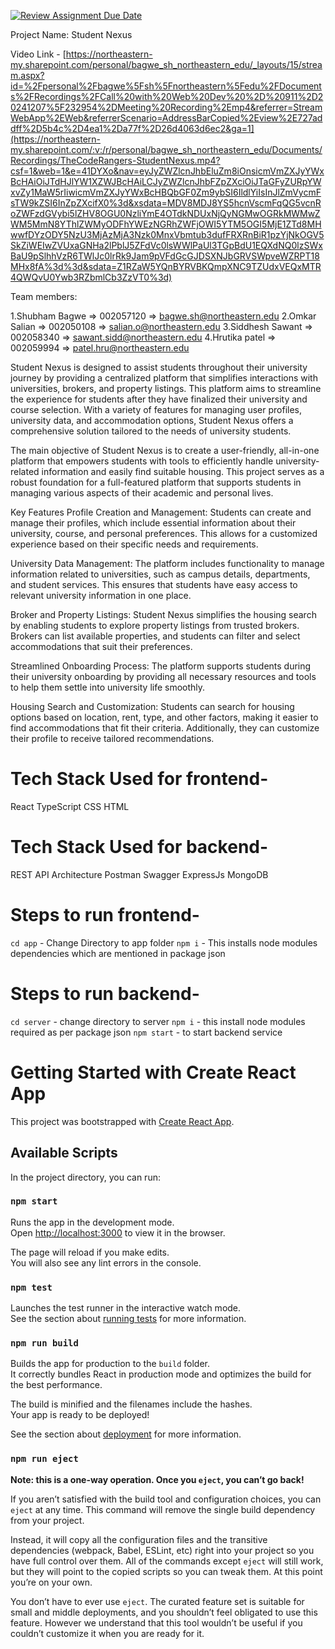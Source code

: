 [![Review Assignment Due Date](https://classroom.github.com/assets/deadline-readme-button-22041afd0340ce965d47ae6ef1cefeee28c7c493a6346c4f15d667ab976d596c.svg)](https://classroom.github.com/a/DIHvCS29)

Project Name: Student Nexus

Video Link - [https://northeastern-my.sharepoint.com/personal/bagwe_sh_northeastern_edu/_layouts/15/stream.aspx?id=%2Fpersonal%2Fbagwe%5Fsh%5Fnortheastern%5Fedu%2FDocuments%2FRecordings%2FCall%20with%20Web%20Dev%20%2D%20911%2D20241207%5F232954%2DMeeting%20Recording%2Emp4&referrer=StreamWebApp%2EWeb&referrerScenario=AddressBarCopied%2Eview%2E727addff%2D5b4c%2D4ea1%2Da77f%2D26d4063d6ec2&ga=1](https://northeastern-my.sharepoint.com/:v:/r/personal/bagwe_sh_northeastern_edu/Documents/Recordings/TheCodeRangers-StudentNexus.mp4?csf=1&web=1&e=41DYXo&nav=eyJyZWZlcnJhbEluZm8iOnsicmVmZXJyYWxBcHAiOiJTdHJlYW1XZWJBcHAiLCJyZWZlcnJhbFZpZXciOiJTaGFyZURpYWxvZy1MaW5rIiwicmVmZXJyYWxBcHBQbGF0Zm9ybSI6IldlYiIsInJlZmVycmFsTW9kZSI6InZpZXcifX0%3d&xsdata=MDV8MDJ8YS5hcnVscmFqQG5vcnRoZWFzdGVybi5lZHV8OGU0NzliYmE4OTdkNDUxNjQyNGMwOGRkMWMwZWM5MmN8YThlZWMyODFhYWEzNGRhZWFjOWI5YTM5OGI5MjE1ZTd8MHwwfDYzODY5NzU3MjAzMjA3Nzk0MnxVbmtub3dufFRXRnBiR1pzYjNkOGV5SkZiWEIwZVUxaGNHa2lPblJ5ZFdVc0lsWWlPaUl3TGpBdU1EQXdNQ0lzSWxBaU9pSlhhVzR6TWlJc0lrRk9Jam9pVFdGcGJDSXNJbGRVSWpveWZRPT18MHx8fA%3d%3d&sdata=Z1RZaW5YQnBYRVBKQmpXNC9TZUdxVEQxMTR4QWQvU0Ywb3RZbmlCb3ZzVT0%3d)

Team members:

1.Shubham Bagwe     =>  002057120   =>  bagwe.sh@northeastern.edu
2.Omkar Salian      =>  002050108   =>  salian.o@northeastern.edu
3.Siddhesh Sawant   =>  002058340   =>  sawant.sidd@northeastern.edu
4.Hrutika patel     =>  002059994   =>  patel.hru@northeastern.edu

Student Nexus is designed to assist students throughout their university journey by providing a centralized platform that simplifies interactions with universities, brokers, and property listings. This platform aims to streamline the experience for students after they have finalized their university and course selection. With a variety of features for managing user profiles, university data, and accommodation options, Student Nexus offers a comprehensive solution tailored to the needs of university students.

The main objective of Student Nexus is to create a user-friendly, all-in-one platform that empowers students with tools to efficiently handle university-related information and easily find suitable housing. This project serves as a robust foundation for a full-featured platform that supports students in managing various aspects of their academic and personal lives.

Key Features
Profile Creation and Management: Students can create and manage their profiles, which include essential information about their university, course, and personal preferences. This allows for a customized experience based on their specific needs and requirements.

University Data Management: The platform includes functionality to manage information related to universities, such as campus details, departments, and student services. This ensures that students have easy access to relevant university information in one place.

Broker and Property Listings: Student Nexus simplifies the housing search by enabling students to explore property listings from trusted brokers. Brokers can list available properties, and students can filter and select accommodations that suit their preferences.

Streamlined Onboarding Process: The platform supports students during their university onboarding by providing all necessary resources and tools to help them settle into university life smoothly.

Housing Search and Customization: Students can search for housing options based on location, rent, type, and other factors, making it easier to find accommodations that fit their criteria. Additionally, they can customize their profile to receive tailored recommendations.

# Tech Stack Used for frontend-
React
TypeScript
CSS
HTML

# Tech Stack Used for backend-
REST API Architecture
Postman
Swagger
ExpressJs
MongoDB


# Steps to run frontend-
`cd app` - Change Directory to app folder
`npm i` - This installs node modules dependencies which are mentioned in package json

# Steps to run backend-
`cd server` - change directory to server
`npm i` - this install node modules required as per package json
`npm start` - to start backend service


# Getting Started with Create React App

This project was bootstrapped with [Create React App](https://github.com/facebook/create-react-app).

## Available Scripts

In the project directory, you can run:

### `npm start`

Runs the app in the development mode.\
Open [http://localhost:3000](http://localhost:3000) to view it in the browser.

The page will reload if you make edits.\
You will also see any lint errors in the console.

### `npm test`

Launches the test runner in the interactive watch mode.\
See the section about [running tests](https://facebook.github.io/create-react-app/docs/running-tests) for more information.

### `npm run build`

Builds the app for production to the `build` folder.\
It correctly bundles React in production mode and optimizes the build for the best performance.

The build is minified and the filenames include the hashes.\
Your app is ready to be deployed!

See the section about [deployment](https://facebook.github.io/create-react-app/docs/deployment) for more information.

### `npm run eject`

**Note: this is a one-way operation. Once you `eject`, you can’t go back!**

If you aren’t satisfied with the build tool and configuration choices, you can `eject` at any time. This command will remove the single build dependency from your project.

Instead, it will copy all the configuration files and the transitive dependencies (webpack, Babel, ESLint, etc) right into your project so you have full control over them. All of the commands except `eject` will still work, but they will point to the copied scripts so you can tweak them. At this point you’re on your own.

You don’t have to ever use `eject`. The curated feature set is suitable for small and middle deployments, and you shouldn’t feel obligated to use this feature. However we understand that this tool wouldn’t be useful if you couldn’t customize it when you are ready for it.
